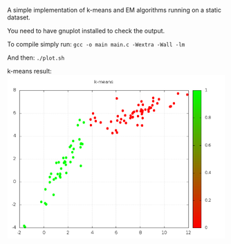 A simple implementation of k-means and EM algorithms running on a static dataset.

You need to have gnuplot installed to check the output.

To compile simply run:
`gcc -o main main.c -Wextra -Wall -lm`

And then:
`./plot.sh`

k-means result:
![k-means](https://github.com/fredericoschardong/k-means-and-EM/blob/master/k-means.png)
